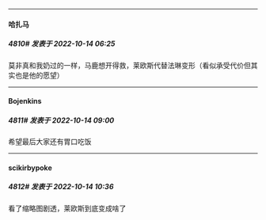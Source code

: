 

*****

####  哈扎马  
##### 4810#       发表于 2022-10-14 06:25

莫非真和我奶过的一样，马鹿想开得救，莱欧斯代替法琳变形（看似承受代价但其实也是他的愿望）



*****

####  Bojenkins  
##### 4811#       发表于 2022-10-14 09:00

希望最后大家还有胃口吃饭



*****

####  scikirbypoke  
##### 4812#       发表于 2022-10-14 10:36

看了缩略图剧透，莱欧斯到底变成啥了

